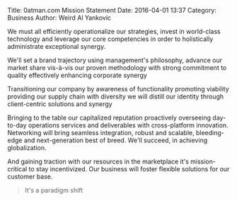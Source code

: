Title: 0atman.com Mission Statement
Date: 2016-04-01 13:37
Category: Business
Author: Weird Al Yankovic

We must all efficiently operationalize our strategies, invest in world-class technology and leverage our core competencies in order to holistically administrate exceptional synergy.

We'll set a brand trajectory using management's philosophy, advance our market share vis-à-vis our proven methodology with strong commitment to quality effectively enhancing corporate synergy

Transitioning our company by awareness of functionality promoting viability providing our supply chain with diversity we will distill our identity through client-centric solutions and synergy

Bringing to the table our capitalized reputation proactively overseeing day-to-day operations services and deliverables with cross-platform innovation. Networking will bring seamless integration, robust and scalable, bleeding-edge and next-generation best of breed. We'll succeed, in achieving globalization.

And gaining traction with our resources in the marketplace it's mission-critical to stay incentivized. Our business will foster flexible solutions for our customer base.

> It's a paradigm shift
